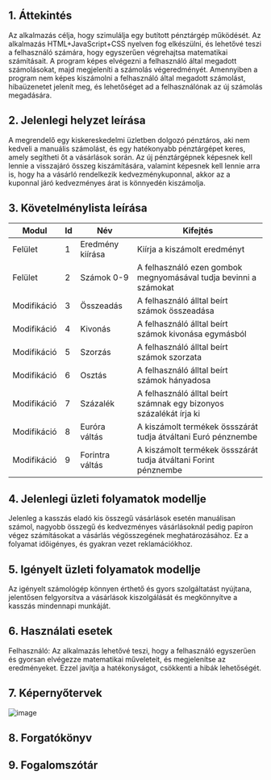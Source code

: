 ## 1. Áttekintés

Az alkalmazás célja, hogy szimulálja egy butított pénztárgép működését. Az alkalmazás HTML+JavaScript+CSS nyelven fog elkészülni, és lehetővé teszi a felhasználó számára, hogy egyszerűen végrehajtsa matematikai számításait. A program képes elvégezni a felhasználó által megadott számolásokat, majd megjeleníti a számolás végeredményét. Amennyiben a program nem képes kiszámolni a felhasználó által megadott számolást, hibaüzenetet jelenít meg, és lehetőséget ad a felhasználónak az új számolás megadására.

## 2. Jelenlegi helyzet leírása

A megrendelő egy kiskereskedelmi üzletben dolgozó pénztáros, aki nem kedveli a manuális számolást, és egy hatékonyabb pénztárgépet keres, amely segítheti őt a vásárlások során. Az új pénztárgépnek képesnek kell lennie a visszajáró összeg kiszámítására, valamint képesnek kell lennie arra is, hogy ha a vásárló rendelkezik kedvezménykuponnal, akkor az a kuponnal járó kedvezményes árat is könnyedén kiszámolja.

## 3. Követelménylista leírása

| Modul       | Id  | Név              | Kifejtés                                                           |
| ----------- | --- | ---------------- | ------------------------------------------------------------------ |
| Felület     | 1   | Eredmény kiírása | Kiírja a kiszámolt eredményt                                       |
| Felület     | 2   | Számok 0-9       | A felhasználó ezen gombok megnyomásával tudja bevinni a számokat   |
| Modifikáció | 3   | Összeadás        | A felhasználó álltal beírt számok összeadása                       |
| Modifikáció | 4   | Kivonás          | A felhasználó álltal beírt számok kivonása egymásból               |
| Modifikáció | 5   | Szorzás          | A felhasználó álltal beírt számok szorzata                         |
| Modifikáció | 6   | Osztás           | A felhasználó álltal beírt számok hányadosa                        |
| Modifikáció | 7   | Százalék         | A felhasználó álltal beírt számnak egy bizonyos százalékát írja ki |
| Modifikáció | 8   | Euróra váltás    | A kiszámolt termékek össszárát tudja átváltani Euró pénznembe      |
| Modifikáció | 9   | Forintra váltás  | A kiszámolt termékek össszárát tudja átváltani Forint pénznembe    |

## 4. Jelenlegi üzleti folyamatok modellje

Jelenleg a kasszás eladó kis összegű vásárlások esetén manuálisan számol, nagyobb összegű és kedvezményes vásárlásoknál pedig papíron végez számításokat a vásárlás végösszegének meghatározásához. Ez a folyamat időigényes, és gyakran vezet reklamációkhoz.

## 5. Igényelt üzleti folyamatok modellje

Az igényelt számológép könnyen érthető és gyors szolgáltatást nyújtana, jelentősen felgyorsítva a vásárlások kiszolgálását és megkönnyítve a kasszás mindennapi munkáját.

## 6. Használati esetek

Felhasználó: Az alkalmazás lehetővé teszi, hogy a felhasználó egyszerűen és gyorsan elvégezze matematikai műveleteit, és megjelenítse az eredményeket. Ezzel javítja a hatékonyságot, csökkenti a hibák lehetőségét.

## 7. Képernyőtervek

![image](https://github.com/Bmate2/AFP_MiniProject/assets/145013912/9482faae-c93b-41ab-b4df-77d250d6f8b9)

## 8. Forgatókönyv

## 9. Fogalomszótár
